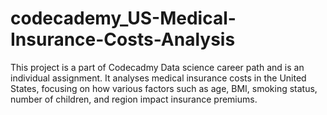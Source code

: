 # codecademy_US-Medical-Insurance-Costs-Analysis
This project is a part of Codecadmy Data science career path and is an individual assignment. It analyses medical insurance costs in the United States, focusing on how various factors such as age, BMI, smoking status, number of children, and region impact insurance premiums.
